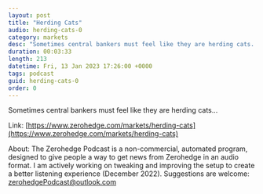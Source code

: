 ```yaml
---
layout: post
title: "Herding Cats"
audio: herding-cats-0
category: markets
desc: "Sometimes central bankers must feel like they are herding cats..."
duration: 00:03:33
length: 213
datetime: Fri, 13 Jan 2023 17:26:00 +0000
tags: podcast
guid: herding-cats-0
order: 0
---
```

Sometimes central bankers must feel like they are herding cats...

Link: [https://www.zerohedge.com/markets/herding-cats](https://www.zerohedge.com/markets/herding-cats)

About: The Zerohedge Podcast is a non-commercial, automated program, designed to give people a way to get news from Zerohedge in an audio format.  I am actively working on tweaking and improving the setup to create a better listening experience (December 2022).  Suggestions are welcome: [zerohedgePodcast@outlook.com](mailto:zerohedgePodcast@outlook.com)